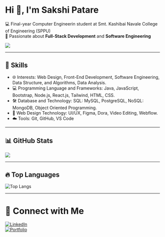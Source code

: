 # Hi 👋, I'm Sakshi Patare  

💻 Final-year Computer Engineerin student at Smt. Kashibai Navale College of Engineering (SPPU)  
🚀 Passionate about **Full-Stack Development** and **Software Engineering**

![](https://komarev.com/ghpvc/?username=sakshipatare&label=Profile%20Views&color=blue&style=flat)

---

## 🚀 Skills
- 🌐 Interests: Web Design, Front-End Development, Software Engineering, Data Structure, and Algorithms, Data Analysis.
- 💻 Programming Language and Frameworks: Java, JavaScript, Bootstrap, Node.js, React.js, Tailwind, HTML, CSS.  
- 🛠️ Database and Technology: SQL: MySQL, PostgreSQL, NoSQL: MongoDB, Object Oriented Programming.
- 🎨 Web Design Technology: UI/UX, Figma, Dora, Video Editing, Webflow.
- ☁️ Tools: Git, GitHub, VS Code

---

## 📊 GitHub Stats
![](https://github-readme-stats.vercel.app/api?username=sakshipatare&show_icons=true&theme=radical)  

---

## 🔥 Top Languages
![Top Langs](https://github-readme-stats.vercel.app/api/top-langs/?username=sakshipatare&layout=compact&theme=radical)

---

# 🔗 Connect with Me
[![LinkedIn](https://img.shields.io/badge/LinkedIn-blue?style=for-the-badge&logo=linkedin)](https://www.linkedin.com/in/sakshi-patare-4b139a252/)  
[![Portfolio](https://img.shields.io/badge/Portfolio-black?style=for-the-badge&logo=github)](https://github.com/sakshipatare)  
